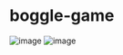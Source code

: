 # boggle-game

![image](https://github.com/user-attachments/assets/aeba90b4-5a24-4cc1-a02d-349a7e8df393)
![image](https://github.com/user-attachments/assets/72dd5e11-e475-49e3-b988-fe1eff4df922)
